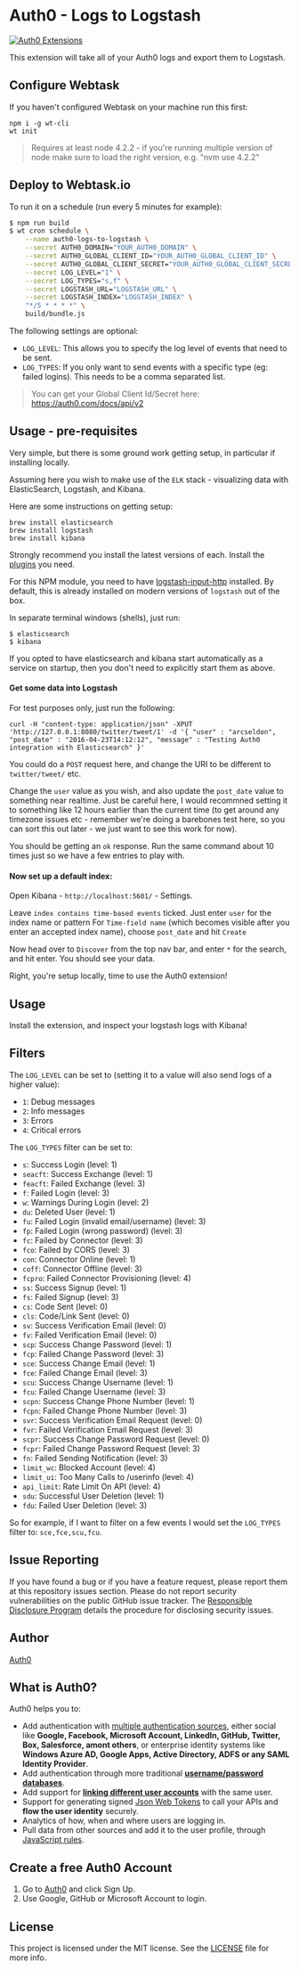 # Auth0 - Logs to Logstash

[![Auth0 Extensions](http://cdn.auth0.com/extensions/assets/badge.svg)](https://sandbox.it.auth0.com/api/run/auth0-extensions/extensions-badge?webtask_no_cache=1)

This extension will take all of your Auth0 logs and export them to Logstash.

## Configure Webtask

If you haven't configured Webtask on your machine run this first:

```
npm i -g wt-cli
wt init
```

> Requires at least node 4.2.2 - if you're running multiple version of node make sure to load the right version, e.g. "nvm use 4.2.2"

## Deploy to Webtask.io

To run it on a schedule (run every 5 minutes for example):

```bash
$ npm run build
$ wt cron schedule \
    --name auth0-logs-to-logstash \
    --secret AUTH0_DOMAIN="YOUR_AUTH0_DOMAIN" \
    --secret AUTH0_GLOBAL_CLIENT_ID="YOUR_AUTH0_GLOBAL_CLIENT_ID" \
    --secret AUTH0_GLOBAL_CLIENT_SECRET="YOUR_AUTH0_GLOBAL_CLIENT_SECRET" \
    --secret LOG_LEVEL="1" \
    --secret LOG_TYPES="s,f" \
    --secret LOGSTASH_URL="LOGSTASH_URL" \
    --secret LOGSTASH_INDEX="LOGSTASH_INDEX" \
    "*/5 * * * *" \
    build/bundle.js
```


The following settings are optional:

 - `LOG_LEVEL`: This allows you to specify the log level of events that need to be sent.
 - `LOG_TYPES`: If you only want to send events with a specific type (eg: failed logins). This needs to be a comma separated list.

> You can get your Global Client Id/Secret here: https://auth0.com/docs/api/v2

## Usage - pre-requisites

Very simple, but there is some ground work getting setup, in particular if installing locally.

Assuming here you wish to make use of the `ELK` stack - visualizing data with ElasticSearch, Logstash, and Kibana.

Here are some instructions on getting setup:

```
brew install elasticsearch
brew install logstash
brew install kibana
```

Strongly recommend you install the latest versions of each.
Install the [plugins](https://www.elastic.co/guide/en/logstash/current/input-plugins.html) you need.

For this NPM module, you need to have [logstash-input-http](https://github.com/logstash-plugins/logstash-input-http) installed.
By default, this is already installed on modern versions of `logstash` out of the box.

In separate terminal windows (shells), just run:

```
$ elasticsearch
$ kibana
```

If you opted to have elasticsearch and kibana start automatically as a service on startup, then you don't need to explicitly start them as above.

#### Get some data into Logstash

For test purposes only, just run the following:

```
curl -H "content-type: application/json" -XPUT 'http://127.0.0.1:8080/twitter/tweet/1' -d '{ "user" : "arcseldon", "post_date" : "2016-04-23T14:12:12", "message" : "Testing Auth0 integration with Elasticsearch" }'
```

You could do a `POST` request here, and change the URI to be different to `twitter/tweet/` etc.

Change the `user` value as you wish, and also update the `post_date` value to something near realtime. Just be careful here, I would recommned setting it to something like 12 hours earlier than the current time (to get around any timezone issues etc - remember we're doing a barebones test here, so you can sort this out later - we just want to see this work for now).

You should be getting an `ok` response. Run the same command about 10 times just so we have a few entries to play with.


#### Now set up a default index:

Open Kibana - `http://localhost:5601/` - Settings.

Leave `index contains time-based events` ticked.
Just enter `user` for the index name or pattern
For `Time-field name` (which becomes visible after you enter an accepted index name), choose `post_date` and hit `Create`

Now head over to `Discover` from the top nav bar, and enter `*` for the search, and hit enter. You should see your data.

Right, you're setup locally, time to use the Auth0 extension!

## Usage

Install the extension, and inspect your logstash logs with Kibana!


## Filters

The `LOG_LEVEL` can be set to (setting it to a value will also send logs of a higher value):

 - `1`: Debug messages
 - `2`: Info messages
 - `3`: Errors
 - `4`: Critical errors

The `LOG_TYPES` filter can be set to:

- `s`: Success Login (level: 1)
- `seacft`: Success Exchange (level: 1)
- `feacft`: Failed Exchange (level: 3)
- `f`: Failed Login (level: 3)
- `w`: Warnings During Login (level: 2)
- `du`: Deleted User (level: 1)
- `fu`: Failed Login (invalid email/username) (level: 3)
- `fp`: Failed Login (wrong password) (level: 3)
- `fc`: Failed by Connector (level: 3)
- `fco`: Failed by CORS (level: 3)
- `con`: Connector Online (level: 1)
- `coff`: Connector Offline (level: 3)
- `fcpro`: Failed Connector Provisioning (level: 4)
- `ss`: Success Signup (level: 1)
- `fs`: Failed Signup (level: 3)
- `cs`: Code Sent (level: 0)
- `cls`: Code/Link Sent (level: 0)
- `sv`: Success Verification Email (level: 0)
- `fv`: Failed Verification Email (level: 0)
- `scp`: Success Change Password (level: 1)
- `fcp`: Failed Change Password (level: 3)
- `sce`: Success Change Email (level: 1)
- `fce`: Failed Change Email (level: 3)
- `scu`: Success Change Username (level: 1)
- `fcu`: Failed Change Username (level: 3)
- `scpn`: Success Change Phone Number (level: 1)
- `fcpn`: Failed Change Phone Number (level: 3)
- `svr`: Success Verification Email Request (level: 0)
- `fvr`: Failed Verification Email Request (level: 3)
- `scpr`: Success Change Password Request (level: 0)
- `fcpr`: Failed Change Password Request (level: 3)
- `fn`: Failed Sending Notification (level: 3)
- `limit_wc`: Blocked Account (level: 4)
- `limit_ui`: Too Many Calls to /userinfo (level: 4)
- `api_limit`: Rate Limit On API (level: 4)
- `sdu`: Successful User Deletion (level: 1)
- `fdu`: Failed User Deletion (level: 3)

So for example, if I want to filter on a few events I would set the `LOG_TYPES` filter to: `sce,fce,scu,fcu`.

## Issue Reporting

If you have found a bug or if you have a feature request, please report them at this repository issues section. Please do not report security vulnerabilities on the public GitHub issue tracker. The [Responsible Disclosure Program](https://auth0.com/whitehat) details the procedure for disclosing security issues.

## Author

[Auth0](auth0.com)

## What is Auth0?

Auth0 helps you to:

* Add authentication with [multiple authentication sources](https://docs.auth0.com/identityproviders), either social like **Google, Facebook, Microsoft Account, LinkedIn, GitHub, Twitter, Box, Salesforce, amont others**, or enterprise identity systems like **Windows Azure AD, Google Apps, Active Directory, ADFS or any SAML Identity Provider**.
* Add authentication through more traditional **[username/password databases](https://docs.auth0.com/mysql-connection-tutorial)**.
* Add support for **[linking different user accounts](https://docs.auth0.com/link-accounts)** with the same user.
* Support for generating signed [Json Web Tokens](https://docs.auth0.com/jwt) to call your APIs and **flow the user identity** securely.
* Analytics of how, when and where users are logging in.
* Pull data from other sources and add it to the user profile, through [JavaScript rules](https://docs.auth0.com/rules).

## Create a free Auth0 Account

1. Go to [Auth0](https://auth0.com) and click Sign Up.
2. Use Google, GitHub or Microsoft Account to login.

## License

This project is licensed under the MIT license. See the [LICENSE](LICENSE) file for more info.
